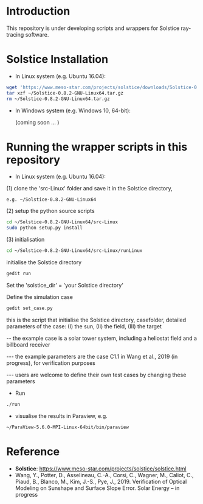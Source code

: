 # Introduction
This repository is under developing scripts and wrappers for Solstice ray-tracing software.

# Solstice Installation 
* In Linux system (e.g. Ubuntu 16.04):

```bash
wget 'https://www.meso-star.com/projects/solstice/downloads/Solstice-0.8.2-GNU-Linux64.tar.gz'
tar xzf ~/Solstice-0.8.2-GNU-Linux64.tar.gz
rm ~/Solstice-0.8.2-GNU-Linux64.tar.gz
```

* In Windows system (e.g. Windows 10, 64-bit):

    (coming soon ... )


# Running the wrapper scripts in this repository
* In Linux system (e.g. Ubuntu 16.04):

(1) clone the 'src-Linux' folder and save it in the Solstice directory, 

    e.g. ~/Solstice-0.8.2-GNU-Linux64

(2) setup the python source scripts
```bash
cd ~/Solstice-0.8.2-GNU-Linux64/src-Linux
sudo python setup.py install
```

(3) initialisation
```bash
cd ~/Solstice-0.8.2-GNU-Linux64/src-Linux/runLinux
```
initialise the Solstice directory
```bash
gedit run
```
Set the 'solstice_dir' = 'your Solstice directory'

Define the simulation case
```bash
gedit set_case.py
```
this is the script that initialise the Solstice directory, casefolder, detailed parameters of the case: (I) the sun, (II) the field, (III) the target  

-- the example case is a solar tower system, including a heliostat field and a billboard receiver       

--- the example parameters are the case C1.1 in Wang et al., 2019 (in progress), for verification purposes

--- users are welcome to define their own test cases by changing these parameters


* Run
```bash
./run
```

* visualise the results in Paraview, e.g.
```bash
~/ParaView-5.6.0-MPI-Linux-64bit/bin/paraview 
```



# Reference
* **Solstice**: https://www.meso-star.com/projects/solstice/solstice.html
* Wang, Y., Potter, D., Asselineau, C.-A., Corsi, C., Wagner, M., Caliot, C., Piaud, B., Blanco, M., Kim, J.-S., Pye, J., 2019. Verification of Optical Modeling on Sunshape and Surface Slope Error. Solar Energy  – in progress



